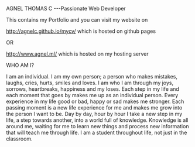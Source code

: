 AGNEL THOMAS C ---Passionate Web Developer

This contains my Portfolio
and you can visit my website on 

http://agnelc.github.io/mycv/   which is hosted on github pages

OR

http://www.agnel.ml/           which is hosted on my hosting server

WHO AM I?

I am an individual. I am my own person; a person who makes mistakes, laughs, cries, hurts, smiles and loves. I am who I am through my joys, sorrows, heartbreaks, happiness and my loses. Each step in my life and each moment that goes by makes me up as an individual person. Every experience in my life good or bad, happy or sad makes me stronger.
Each passing moment is a new life experience for me and makes me grow into the person I want to be. Day by day, hour by hour I take a new step in my life, a step towards another, into a world full of knowledge. Knowledge is all around me, waiting for me to learn new things and process new information that will teach me through life. I am a student throughout life, not just in the classroom.
